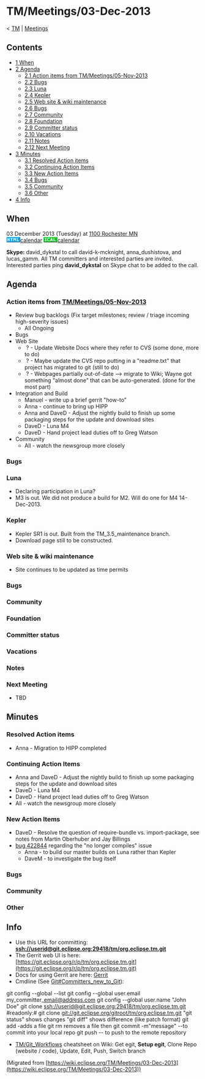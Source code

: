

TM/Meetings/03-Dec-2013
=======================

< [TM](./TM "TM")‎ | [Meetings](./Meetings "TM/Meetings")

Contents
--------

*   [1 When](#When)
*   [2 Agenda](#Agenda)
    *   [2.1 Action items from TM/Meetings/05-Nov-2013](#Action-items-from-TM.2FMeetings.2F05-Nov-2013)
    *   [2.2 Bugs](#Bugs)
    *   [2.3 Luna](#Luna)
    *   [2.4 Kepler](#Kepler)
    *   [2.5 Web site & wiki maintenance](#Web-site-.26-wiki-maintenance)
    *   [2.6 Bugs](#Bugs-2)
    *   [2.7 Community](#Community)
    *   [2.8 Foundation](#Foundation)
    *   [2.9 Committer status](#Committer-status)
    *   [2.10 Vacations](#Vacations)
    *   [2.11 Notes](#Notes)
    *   [2.12 Next Meeting](#Next-Meeting)
*   [3 Minutes](#Minutes)
    *   [3.1 Resolved Action items](#Resolved-Action-items)
    *   [3.2 Continuing Action Items](#Continuing-Action-Items)
    *   [3.3 New Action Items](#New-Action-Items)
    *   [3.4 Bugs](#Bugs-3)
    *   [3.5 Community](#Community-2)
    *   [3.6 Other](#Other)
*   [4 Info](#Info)

When
----

03 December 2013 (Tuesday) at [1100 Rochester MN](http://www.timeanddate.com/worldclock/fixedtime.html?msg=Eclipse+TM+November+Committer+Call&iso=20131203T11&p1=159&am=30)  
![Html.gif](./images/Html.gif)[calendar](http://www.google.com/calendar/embed?src=vn70im36r00qeusu8nme50cils@group.calendar.google.com&ctz=Canada/Toronto) ![Ical.gif](./images/Ical.gif)[calendar](http://www.google.com/calendar/ical/vn70im36r00qeusu8nme50cils@group.calendar.google.com/public/basic.ics)

**Skype:** david\_dykstal to call david-k-mcknight, anna\_dushistova, and lucas_gamm. All TM committers and interested parties are invited. Interested parties ping **david_dykstal** on Skype chat to be added to the call.

Agenda
------

### Action items from [TM/Meetings/05-Nov-2013](/TM/Meetings/05-Nov-2013 "TM/Meetings/05-Nov-2013")

*   Review bug backlogs (Fix target milestones; review / triage incoming high-severity issues)
    *   All Ongoing
*   Bugs
*   Web Site
    *    ? \- Update Website Docs where they refer to CVS (some done, more to do)
    *    ? \- Maybe update the CVS repo putting in a "readme.txt" that project has migrated to git (still to do)
    *    ? \- Webpages partially out-of-date --> migrate to Wiki; Wayne got something "almost done" that can be auto-generated. (done for the most part)
*   Integration and Build
    *   Manuel - write up a brief gerrit "how-to"
    *   Anna - continue to bring up HIPP
    *   Anna and DaveD - Adjust the nightly build to finish up some packaging steps for the update and download sites
    *   DaveD - Luna M4
    *   DaveD - Hand project lead duties off to Greg Watson
*   Community
    *   All - watch the newsgroup more closely

### Bugs

### Luna

*   Declaring participation in Luna?
*   M3 is out. We did not produce a build for M2. Will do one for M4 14-Dec-2013.

### Kepler

*   Kepler SR1 is out. Built from the TM\_3.5\_maintenance branch.
*   Download page still to be constructed.

### Web site & wiki maintenance

*   Site continues to be updated as time permits

### Bugs

### Community

### Foundation

### Committer status

### Vacations

### Notes

### Next Meeting

*   TBD

Minutes
-------

### Resolved Action items

*   Anna - Migration to HIPP completed

### Continuing Action Items

*   Anna and DaveD - Adjust the nightly build to finish up some packaging steps for the update and download sites
*   DaveD - Luna M4
*   DaveD - Hand project lead duties off to Greg Watson
*   All - watch the newsgroup more closely

### New Action Items

*   DaveD - Resolve the question of require-bundle vs. import-package, see notes from Martin Oberhuber and Jay Billings
*   [bug 422844](https://bugs.eclipse.org/bugs/show_bug.cgi?id=422844) regarding the "no longer compiles" issue
    *   Anna - to build our master builds on Luna rather than Kepler
    *   DaveM - to investigate the bug itself

### Bugs

### Community

### Other

Info
----

*   Use this URL for committing: **[ssh://userid@git.eclipse.org:29418/tm/org.eclipse.tm.git](ssh://userid@git.eclipse.org:29418/tm/org.eclipse.tm.git)**
*   The Gerrit web UI is here: [https://git.eclipse.org/r/p/tm/org.eclipse.tm.git](https://git.eclipse.org/r/p/tm/org.eclipse.tm.git)
*   Docs for using Gerrit are here: [Gerrit](/Gerrit "Gerrit")
*   Cmdline (See [Git#Committers\_new\_to_Git](/Git#Committers_new_to_Git "Git")):

  git config --global --list
  git config --global user.email my\_committer\_email@address.com
  git config --global user.name "John Doe"
  git clone [ssh://userid@git.eclipse.org:29418/tm/org.eclipse.tm.git](ssh://userid@git.eclipse.org:29418/tm/org.eclipse.tm.git)
  #readonly:# git clone [git://git.eclipse.org/gitroot/tm/org.eclipse.tm.git](git://git.eclipse.org/gitroot/tm/org.eclipse.tm.git)
  <make changes>
  "git status" shows changes
  "git diff" shows difference (like patch format)
  git add <filename> -adds a file
  git rm <filename> removes a file
  then git commit -m"message" --to commit into your local repo
  git push -- to push to the remote repository

*   [TM/Git_Workflows](/TM/Git_Workflows "TM/Git Workflows") cheatsheet on Wiki: Get egit, **Setup egit**, Clone Repo (website / code), Update, Edit, Push, Switch branch


(Migrated from [https://wiki.eclipse.org/TM/Meetings/03-Dec-2013](https://wiki.eclipse.org/TM/Meetings/03-Dec-2013))
